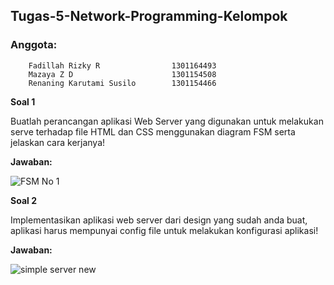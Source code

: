 ## **Tugas-5-Network-Programming-Kelompok**

### **Anggota:**
        
        Fadillah Rizky R                1301164493
        Mazaya Z D                      1301154508
        Renaning Karutami Susilo        1301154466
**Soal 1**

Buatlah perancangan aplikasi Web Server yang digunakan untuk melakukan serve terhadap file HTML dan CSS menggunakan diagram FSM serta jelaskan cara kerjanya!

**Jawaban:**

![FSM No 1](https://user-images.githubusercontent.com/33456025/56653403-d2037100-66b7-11e9-9eea-3d7c8f8fda7e.jpg)

**Soal 2**

Implementasikan aplikasi web server dari design yang sudah anda buat, aplikasi harus mempunyai config file untuk melakukan konfigurasi aplikasi!

**Jawaban:**

![simple server new](https://user-images.githubusercontent.com/33456025/56653602-29a1dc80-66b8-11e9-87d4-135c57158397.PNG)
